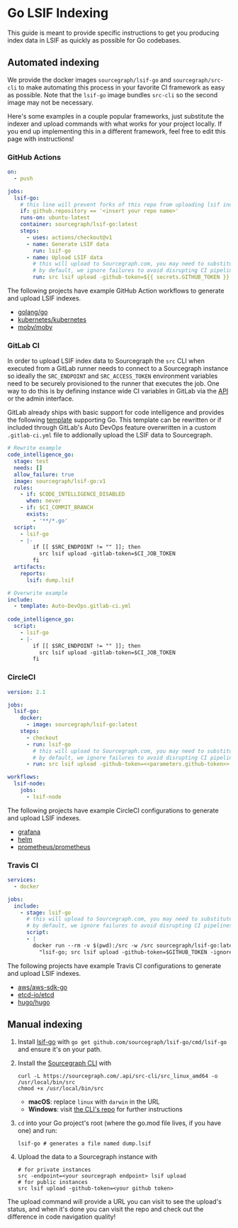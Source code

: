 # Go LSIF Indexing

This guide is meant to provide specific instructions to get you producing index data in LSIF as quickly as possible for Go codebases.

## Automated indexing

We provide the docker images `sourcegraph/lsif-go` and `sourcegraph/src-cli` to make automating this process in your favorite CI framework as easy as possible. Note that the `lsif-go` image bundles `src-cli` so the second image may not be necessary.

Here's some examples in a couple popular frameworks, just substitute the indexer and upload commands with what works for your project locally. If you end up implementing this in a different framework, feel free to edit this page with instructions!

### GitHub Actions

```yaml
on:
  - push

jobs:
  lsif-go:
    # this line will prevent forks of this repo from uploading lsif indexes
    if: github.repository == '<insert your repo name>'
    runs-on: ubuntu-latest
    container: sourcegraph/lsif-go:latest
    steps:
      - uses: actions/checkout@v1
      - name: Generate LSIF data
        run: lsif-go
      - name: Upload LSIF data
        # this will upload to Sourcegraph.com, you may need to substitute a different command.
        # by default, we ignore failures to avoid disrupting CI pipelines with non-critical errors.
        run: src lsif upload -github-token=${{ secrets.GITHUB_TOKEN }} -ignore-upload-failure
```

The following projects have example GitHub Action workflows to generate and upload LSIF indexes.

- [golang/go](https://github.com/sourcegraph-codeintel-showcase/go/blob/f40606b1241b0ca4802d7b00a763241b03404eea/.github/workflows/lsif.yml)
- [kubernetes/kubernetes](https://github.com/sourcegraph-codeintel-showcase/kubernetes/blob/359b6469d85cc7cd4f6634e50651633eefeaea4e/.github/workflows/lsif.yml)
- [moby/moby](https://github.com/sourcegraph-codeintel-showcase/moby/blob/380429abb05846de773d5aa07de052f40c9e8208/.github/workflows/lsif.yml)

### GitLab CI

In order to upload LSIF index data to Sourcegraph the `src` CLI when executed from a GitLab runner needs to connect to a Sourcegraph instance so ideally the `SRC_ENDPOINT` and `SRC_ACCESS_TOKEN` environment variables need to be securely provisioned to the runner that executes the job. One way to do this is by defining instance wide CI variables in GitLab via the [API](https://docs.gitlab.com/ee/api/instance_level_ci_variables.html#create-instance-variable) or the admin interface.

GitLab already ships with basic support for code intelligence and provides the following [template](https://gitlab.com/gitlab-org/gitlab/-/blob/master/lib/gitlab/ci/templates/Jobs/Code-Intelligence.gitlab-ci.yml) supporting Go. This template can be rewritten or if included through GitLab's Auto DevOps feature  overwritten in a custom `.gitlab-ci.yml` file to addionally upload the LSIF data to Sourcegraph.

```yaml
# Rewrite example
code_intelligence_go:
  stage: test
  needs: []
  allow_failure: true
  image: sourcegraph/lsif-go:v1
  rules:
    - if: $CODE_INTELLIGENCE_DISABLED
      when: never
    - if: $CI_COMMIT_BRANCH
      exists:
        - '**/*.go'
  script:
    - lsif-go
    - |- 
        if [[ $SRC_ENDPOINT != "" ]]; then
          src lsif upload -gitlab-token=$CI_JOB_TOKEN
        fi
  artifacts:
    reports:
      lsif: dump.lsif

```

```yaml
# Overwrite example
include:
  - template: Auto-DevOps.gitlab-ci.yml
  
code_intelligence_go:
  script:
    - lsif-go
    - |- 
        if [[ $SRC_ENDPOINT != "" ]]; then
          src lsif upload -gitlab-token=$CI_JOB_TOKEN
        fi
```

### CircleCI

```yaml
version: 2.1

jobs:
  lsif-go:
    docker:
      - image: sourcegraph/lsif-go:latest
    steps:
      - checkout
      - run: lsif-go
        # this will upload to Sourcegraph.com, you may need to substitute a different command.
        # by default, we ignore failures to avoid disrupting CI pipelines with non-critical errors.
      - run: src lsif upload -github-token=<<parameters.github-token>> -ignore-upload-failure

workflows:
  lsif-node:
    jobs:
      - lsif-node
```

The following projects have example CircleCI configurations to generate and upload LSIF indexes.

- [grafana](https://github.com/sourcegraph-codeintel-showcase/grafana/blob/664a694955ea40575a1cffe9db47a7adf4d3c2bb/.circleci/config.yml)
- [helm](https://github.com/sourcegraph-codeintel-showcase/helm/blob/62c38f152d0802719aad1ec4c1c281f01dc75173/.circleci/config.yml)
- [prometheus/prometheus](https://github.com/sourcegraph-codeintel-showcase/prometheus/blob/a0a8a249fff9d1c6ce4c097ccc4f5e120c723c51/.circleci/config.yml)

### Travis CI

```yaml
services:
  - docker

jobs:
  include:
    - stage: lsif-go
      # this will upload to Sourcegraph.com, you may need to substitute a different command.
      # by default, we ignore failures to avoid disrupting CI pipelines with non-critical errors.
      script:
      - |
        docker run --rm -v $(pwd):/src -w /src sourcegraph/lsif-go:latest /bin/sh -c \
          "lsif-go; src lsif upload -github-token=$GITHUB_TOKEN -ignore-upload-failure"
```

The following projects have example Travis CI configurations to generate and upload LSIF indexes.

- [aws/aws-sdk-go](https://github.com/sourcegraph-codeintel-showcase/aws-sdk-go/blob/92f67a061fcdd46d6a418b28838b10b6ac63a880/.travis.yml)
- [etcd-io/etcd](https://github.com/sourcegraph-codeintel-showcase/etcd/blob/eae726706fe8ebf7e08b45ba29a70388595db31b/.travis.yml)
- [hugo/hugo](https://github.com/sourcegraph-codeintel-showcase/hugo/blob/6704b7c125d7b21ccf2048d7bff0f1ffe2b0867d/.travis.yml)

## Manual indexing

1. Install [lsif-go](https://github.com/sourcegraph/lsif-go) with `go get github.com/sourcegraph/lsif-go/cmd/lsif-go` and ensure it's on your path.

1. Install the [Sourcegraph CLI](https://github.com/sourcegraph/src-cli) with

   ```
   curl -L https://sourcegraph.com/.api/src-cli/src_linux_amd64 -o /usr/local/bin/src
   chmod +x /usr/local/bin/src
   ```

   - **macOS**: replace `linux` with `darwin` in the URL
   - **Windows**: visit [the CLI's repo](https://github.com/sourcegraph/src-cli) for further instructions

1. `cd` into your Go project's root (where the go.mod file lives, if you have one) and run:

   ```
   lsif-go # generates a file named dump.lsif
   ```

1. Upload the data to a Sourcegraph instance with

   ```
   # for private instances
   src -endpoint=<your sourcegraph endpoint> lsif upload
   # for public instances
   src lsif upload -github-token=<your github token>
   ```

The upload command will provide a URL you can visit to see the upload's status, and when it's done you can visit the repo and check out the difference in code navigation quality! 
